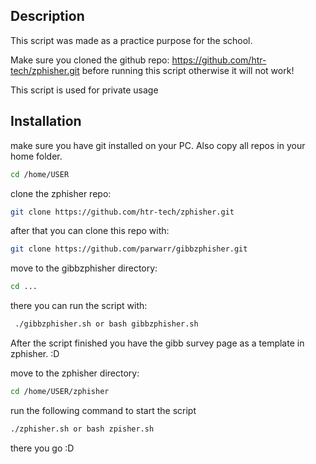 ## Description
This script was made as a practice purpose for the school.

Make sure you cloned the github repo: https://github.com/htr-tech/zphisher.git before running this script otherwise it will not work!

This script is used for private usage

## Installation

make sure you have git installed on your PC.
Also copy all repos in your home folder.
```bash
cd /home/USER
```

clone the zphisher repo: 
```bash
git clone https://github.com/htr-tech/zphisher.git
```
after that you can clone this repo with:
```bash
git clone https://github.com/parwarr/gibbzphisher.git
```
move to the gibbzphisher directory: 
```bash
cd ...
```
there you can run the script with:
```bash
 ./gibbzphisher.sh or bash gibbzphisher.sh
```
After the script finished you have the gibb survey page as a template in zphisher. :D 

move to the zphisher directory: 
```bash
cd /home/USER/zphisher
```
run the following command to start the script
```bash
./zphisher.sh or bash zpisher.sh
```
there you go :D 
